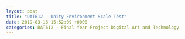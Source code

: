 ```yaml
---
layout: post
title: "DAT612 - Unity Environment Scale Test"
date: 2019-03-13 15:52:09 +0000
categories: DAT612 - Final Year Project Digital Art and Technology
---
```


<figure class="wp-block-gallery has-nested-images columns-default is-cropped"><figure class="wp-block-image size-large"><a href="{{ site.baseurl }}/wp-content/uploads/2023/05/aerial-plan_33490774068_o-1-scaled.jpg"><img src="https://www.circleseven.co.uk/wp-content/uploads/2023/05/aerial-plan_33490774068_o-1-1018x1024.jpg" alt="" class="wp-image-1058"/></a></figure>

<figure class="wp-block-image size-large"><a href="{{ site.baseurl }}/wp-content/uploads/2023/05/environment_01_46643723124_o.jpg"><img src="https://www.circleseven.co.uk/wp-content/uploads/2023/05/environment_01_46643723124_o-1024x576.jpg" alt="" class="wp-image-1055"/></a></figure>

<figure class="wp-block-image size-large"><a href="{{ site.baseurl }}/wp-content/uploads/2023/05/environment_02_46643723034_o.jpg"><img src="https://www.circleseven.co.uk/wp-content/uploads/2023/05/environment_02_46643723034_o-1024x576.jpg" alt="" class="wp-image-1057"/></a></figure>

<figure class="wp-block-image size-large"><a href="{{ site.baseurl }}/wp-content/uploads/2023/05/environment_03_33490736138_o.jpg"><img src="https://www.circleseven.co.uk/wp-content/uploads/2023/05/environment_03_33490736138_o-1024x576.jpg" alt="" class="wp-image-1056"/></a></figure>

<figure class="wp-block-image size-large"><a href="{{ site.baseurl }}/wp-content/uploads/2023/05/environment_04_46643722984_o.jpg"><img src="https://www.circleseven.co.uk/wp-content/uploads/2023/05/environment_04_46643722984_o-1024x576.jpg" alt="" class="wp-image-1053"/></a></figure>

<figure class="wp-block-image size-large"><a href="{{ site.baseurl }}/wp-content/uploads/2023/05/environment_06_46643851014_o.jpg"><img src="https://www.circleseven.co.uk/wp-content/uploads/2023/05/environment_06_46643851014_o-1024x576.jpg" alt="" class="wp-image-1054"/></a></figure>
</figure>
